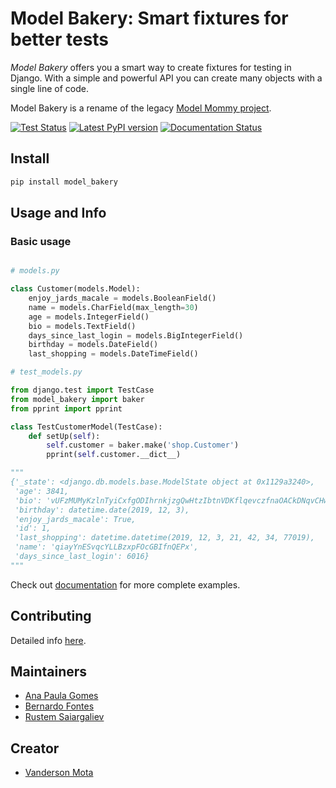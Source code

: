# Model Bakery: Smart fixtures for better tests

*Model Bakery* offers you a smart way to create fixtures for testing in
Django.
With a simple and powerful API you can create many objects with a single
line of code.

Model Bakery is a rename of the legacy [Model Mommy project](https://pypi.org/project/model_mommy/).

[![Test Status](https://travis-ci.com/model-bakers/model_bakery.svg?branch=master)](https://travis-ci.com/model-bakers/model_bakery/)
[![Latest PyPI version](https://img.shields.io/pypi/v/model_bakery.svg)](https://pypi.python.org/pypi/model_bakery/)
[![Documentation Status](https://readthedocs.org/projects/model-bakery/badge/?version=latest)](https://model-bakery.readthedocs.io/en/latest/?badge=latest)

## Install

```bash
pip install model_bakery
```

## Usage and Info

### Basic usage

```python

# models.py

class Customer(models.Model):
    enjoy_jards_macale = models.BooleanField()
    name = models.CharField(max_length=30)
    age = models.IntegerField()
    bio = models.TextField()
    days_since_last_login = models.BigIntegerField()
    birthday = models.DateField()
    last_shopping = models.DateTimeField()

# test_models.py

from django.test import TestCase
from model_bakery import baker
from pprint import pprint

class TestCustomerModel(TestCase):
    def setUp(self):
        self.customer = baker.make('shop.Customer')
        pprint(self.customer.__dict__)

"""
{'_state': <django.db.models.base.ModelState object at 0x1129a3240>,
 'age': 3841,
 'bio': 'vUFzMUMyKzlnTyiCxfgODIhrnkjzgQwHtzIbtnVDKflqevczfnaOACkDNqvCHwvtWdLwoiKrCqfppAlogSLECtMmfleeveyqefkGyTGnpbkVQTtviQVDESpXascHAluGHYEotSypSiHvHzFteKIcUebrzUVigiOacfnGdvijEPrZdSCIIBjuXZMaWLrMXyrsUCdKPLRBRYklRdtZhgtxuASXdhNGhDsrnPHrYRClhrSJSVFojMkUHBvSZhoXoCrTfHsAjenCEHvcLeCecsXwXgWJcnJPSFdOmOpiHRnhSgRF',
 'birthday': datetime.date(2019, 12, 3),
 'enjoy_jards_macale': True,
 'id': 1,
 'last_shopping': datetime.datetime(2019, 12, 3, 21, 42, 34, 77019),
 'name': 'qiayYnESvqcYLLBzxpFOcGBIfnQEPx',
 'days_since_last_login': 6016}
"""

```

Check out [documentation](<http://model-bakery.readthedocs.org/>) for more complete examples.

## Contributing

Detailed info [here](https://github.com/model-bakers/model_bakery/blob/master/CONTRIBUTING.md).

## Maintainers

  - [Ana Paula Gomes](https://github.com/anapaulagomes/)
  - [Bernardo Fontes](https://github.com/berinhard/)
  - [Rustem Saiargaliev](https://github.com/amureki/)

## Creator

  - [Vanderson Mota](https://github.com/vandersonmota/)
